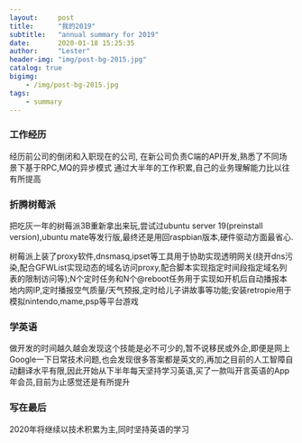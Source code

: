 ```yaml
---
layout:     post
title:      "我的2019"
subtitle:   "annual summary for 2019"
date:       2020-01-18 15:25:35
author:     "Lester"
header-img: "img/post-bg-2015.jpg"
catalog: true
bigimg:
    - /img/post-bg-2015.jpg
tags:
    - summary
---
```


### 工作经历
经历前公司的倒闭和入职现在的公司,
在新公司负责C端的API开发,熟悉了不同场景下基于RPC,MQ的异步模式
通过大半年的工作积累,自己的业务理解能力比以往有所提高

### 折腾树莓派
把吃灰一年的树莓派3B重新拿出来玩,尝试过ubuntu server 19(preinstall version),ubuntu mate等发行版,最终还是用回raspbian版本,硬件驱动方面最省心.

树莓派上装了proxy软件,dnsmasq,ipset等工具用于协助实现透明网关(绕开dns污染,配合GFWList实现动态的域名访问proxy,配合脚本实现指定时间段指定域名列表的限制访问等);N个定时任务和N个@reboot任务用于实现如开机后自动播报本地内网IP,定时播报空气质量/天气预报,定时给儿子讲故事等功能;安装retropie用于模拟nintendo,mame,psp等平台游戏

### 学英语
做开发的时间越久越会发现这个技能是必不可少的,暂不说移民或外企,即便是网上Google一下日常技术问题,也会发现很多答案都是英文的,再加之目前的人工智障自动翻译水平有限,因此开始从下半年每天坚持学习英语,买了一款叫开言英语的App年会员,目前为止感觉还是有所提升

### 写在最后
2020年将继续以技术积累为主,同时坚持英语的学习